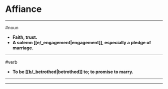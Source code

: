 # Affiance
---
#noun
- **Faith, trust.**
- **A solemn [[e/_engagement|engagement]], especially a pledge of marriage.**
---
#verb
- **To be [[b/_betrothed|betrothed]] to; to promise to marry.**
---
---
